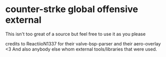 # counter-strke global offensive external
 This isn't too great of a source but feel free to use it as you please

 credits to ReactiioN1337 for their valve-bsp-parser and their aero-overlay <3
 And also anybody else whom external tools/libraries that were used.
